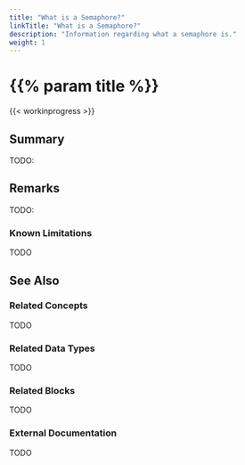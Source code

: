 ```yaml
---
title: "What is a Semaphore?"
linkTitle: "What is a Semaphore?"
description: "Information regarding what a semaphore is."
weight: 1
---
```


# {{% param title %}}

{{< workinprogress >}}

## Summary

TODO:

## Remarks

TODO:

### Known Limitations

TODO

## See Also

### Related Concepts

TODO

### Related Data Types

TODO

### Related Blocks

TODO

### External Documentation

TODO
